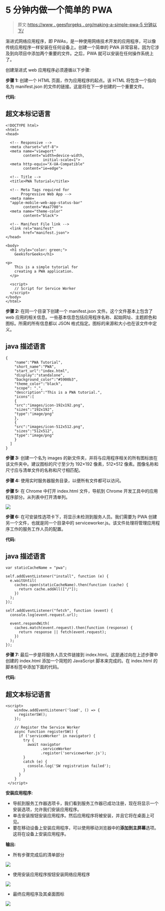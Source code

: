 # 5 分钟内做一个简单的 PWA

> 原文:[https://www . geesforgeks . org/making-a-simple-pwa-5 分钟以下/](https://www.geeksforgeeks.org/making-a-simple-pwa-under-5-minutes/)

渐进式网络应用程序，即 PWAs，是一种使用网络技术开发的应用程序，可以像传统应用程序一样安装在任何设备上。创建一个简单的 PWA 非常容易，因为它涉及到向项目中添加两个重要的文件。之后，PWA 就可以安装在任何操作系统上了。

创建渐进式 web 应用程序必须遵循以下步骤:

**步骤 1:** 创建一个 HTML 页面，作为应用程序的起点。该 HTML 将包含一个指向名为 manifest.json 的文件的链接。这是将在下一步创建的一个重要文件。

**代码:**

## 超文本标记语言

```htmlhtml
<!DOCTYPE html>
<html>
<head>

  <!-- Responsive -->
  <meta charset="utf-8">
  <meta name="viewport"
        content="width=device-width,
                 initial-scale=1">
  <meta http-equiv="X-UA-Compatible"
        content="ie=edge">

  <!-- Title -->
  <title>PWA Tutorial</title>

  <!-- Meta Tags required for
       Progressive Web App -->
  <meta name=
  "apple-mobile-web-app-status-bar"
        content="#aa7700">
  <meta name="theme-color"
        content="black">

  <!-- Manifest File link -->
  <link rel="manifest"
        href="manifest.json">
</head>

<body>
  <h1 style="color: green;">
    GeeksforGeeks</h1>

<p>
    This is a simple tutorial for
    creating a PWA application.
  </p>

  <script>
    // Script for Service Worker
  </script>
</body>
</html>
```

**步骤 2:** 在同一个目录下创建一个 manifest.json 文件。这个文件基本上包含了 web 应用的相关信息。一些基本信息包括应用程序名称、起始网址、主题颜色和图标。所需的所有信息都以 JSON 格式指定。图标的来源和大小也在该文件中定义。

## java 描述语言

```htmlhtml
{
    "name":"PWA Tutorial",
    "short_name":"PWA",
    "start_url":"index.html",
    "display":"standalone",
    "background_color":"#5900b3",
    "theme_color":"black",
    "scope": ".",
    "description":"This is a PWA tutorial.",
    "icons":[
    {
    "src":"images/icon-192x192.png",                     
    "sizes":"192x192",
    "type":"image/png"
    },
    {
    "src":"images/icon-512x512.png",
    "sizes":"512x512",
    "type":"image/png"
    }
  ]
}
```

**步骤 3:** 创建一个名为 images 的新文件夹，并将与应用程序相关的所有图标放在该文件夹中。建议图标的尺寸至少为 192×192 像素，512×512 像素。图像名称和尺寸应与清单文件的名称和尺寸相匹配。

**步骤 4:** 使用实时服务器服务目录，以便所有文件都可以访问。

**步骤 5:** 在 Chrome 中打开 index.html 文件，导航到 Chrome 开发工具中的应用程序部分。从列表中打开清单列。

![](img/a2accaa58ab4115e1f8dd6321b9b37b3.png)

**步骤 6:** 在可安装性选项卡下，将显示未检测到服务人员。我们需要为 PWA 创建另一个文件，也就是同一个目录中的 serviceworker.js。该文件处理将管理应用程序工作的服务工作人员的配置。

**代码:**

## java 描述语言

```htmlhtml
var staticCacheName = "pwa";

self.addEventListener("install", function (e) {
  e.waitUntil(
    caches.open(staticCacheName).then(function (cache) {
      return cache.addAll(["/"]);
    })
  );
});

self.addEventListener("fetch", function (event) {
  console.log(event.request.url);

  event.respondWith(
    caches.match(event.request).then(function (response) {
      return response || fetch(event.request);
    })
  );
});
```

**步骤 7:** 最后一步是将服务人员文件链接到 index.html。这是通过向在上述步骤中创建的 index.html 添加一个简短的 JavaScript 脚本来完成的。在 index.html 的脚本标签中添加下面的代码。

**代码:**

## 超文本标记语言

```htmlhtml
<script>
    window.addEventListener('load', () => {
      registerSW();
    });

    // Register the Service Worker
    async function registerSW() {
      if ('serviceWorker' in navigator) {
        try {
          await navigator
                .serviceWorker
                .register('serviceworker.js');
        }
        catch (e) {
          console.log('SW registration failed');
        }
      }
    }
 </script>
```

**安装应用程序:**

*   导航到服务工作器选项卡，我们看到服务工作器已成功注册，现在将显示一个安装选项，允许我们安装应用程序。
*   单击安装按钮安装应用程序。然后应用程序将被安装，并且它将在桌面上可见。
*   要在移动设备上安装应用程序，可以使用移动浏览器中的**添加到主屏幕**选项。这将在设备上安装应用程序。

**输出:**

*   所有步骤完成后的清单部分

![](img/c7f30b06e3aadb498a95c2884f88ade4.png)

*   使用安装应用程序按钮安装网络应用程序

![](img/a5aeb25c610a14d2d3e68674c7226f3e.png)

*   最终应用程序及其桌面图标

![](img/6fd5dd8b5484994d31ded4093f988b33.png)